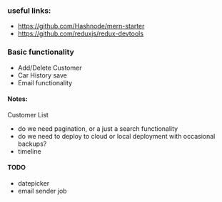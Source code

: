 ### useful links:

- https://github.com/Hashnode/mern-starter
- https://github.com/reduxjs/redux-devtools


### Basic functionality
- Add/Delete Customer
- Car History save
- Email functionality

#### Notes:
Customer List
- do we need pagination, or a just a search functionality
- do we need to deploy to cloud or local deployment with occasional backups?
- timeline

#### TODO
- datepicker
- email sender job

